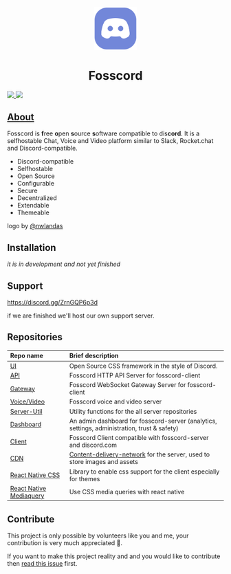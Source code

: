 <p align="center">
  <img width="100"  src="/assets/logo_big_transparent.png" />
</p>
<h1 align="center">Fosscord</h1>

<p>
  <a href="https://discord.gg/ZrnGQP6p3d">
    <img src="https://img.shields.io/discord/806142446094385153?color=7489d5&logo=discord&logoColor=ffffff" />
  </a>
  <img src="https://img.shields.io/static/v1?label=Status&message=Development&color=blue">
</p>

## [About](https://github.com/fosscord/fosscord/wiki)

Fosscord is **f**ree **o**pen **s**ource **s**oftware compatible to dis**cord**. It is a selfhostable Chat, Voice and Video platform similar to Slack, Rocket.chat and Discord-compatible.

-   Discord-compatible
-   Selfhostable
-   Open Source
-   Configurable
-   Secure
-   Decentralized
-   Extendable
-   Themeable

logo by [@nwlandas](https://twitter.com/nwlandas)

## Installation

_it is in development and not yet finished_

## Support

https://discord.gg/ZrnGQP6p3d

if we are finished we'll host our own support server.

## Repositories

| Repo name                                                             | Brief description                                                                                                                  |
| :-------------------------------------------------------------------- | :--------------------------------------------------------------------------------------------------------------------------------- |
| [UI](https://github.com/fosscord/fosscord-ui)                         | Open Source CSS framework in the style of Discord.                                                                                 |
| [API](https://github.com/fosscord/fosscord-API)                       | Fosscord HTTP API Server for fosscord-client                                                                                       |
| [Gateway](https://github.com/fosscord/fosscord-gateway)               | Fosscord WebSocket Gateway Server for fosscord-client                                                                              |
| [Voice/Video](https://github.com/fosscord/fosscord-voice)             | Fosscord voice and video server                                                                                                    |
| [Server-Util](https://github.com/fosscord/fosscord-server-util)       | Utility functions for the all server repositories                                                                                  |
| [Dashboard](https://github.com/fosscord/fosscord-dashboard)           | An admin dashboard for fosscord-server (analytics, settings, administration, trust & safety)                                       |
| [Client](https://github.com/fosscord/fosscord-client)                 | Fosscord Client compatible with fosscord-server and discord.com                                                                    |
| [CDN](https://github.com/fosscord/fosscord-cdn)                       | [Content-delivery-network](https://www.cloudflare.com/learning/cdn/what-is-a-cdn/) for the server, used to store images and assets |
| [React Native CSS](https://github.com/fosscord/react-native-withcss)  | Library to enable css support for the client especially for themes                                                                 |
| [React Native Mediaquery](https://github.com/fosscord/css-mediaquery) | Use CSS media queries with react native                                                                                            |

## Contribute

This project is only possible by volunteers like you and me, your contribution is very much appreciated 🥺.

If you want to make this project reality and and you would like to contribute then [read this issue](https://github.com/fosscord/fosscord/issues/10) first.
